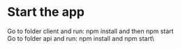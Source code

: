 # Start the app

Go to folder client and run: npm install and then npm start\
Go to folder api and run: npm install and npm start\
